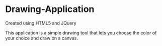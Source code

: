# Drawing-Application
Created using HTML5 and JQuery

This application is a simple drawing tool that lets you choose the color of your choice and draw on a canvas. 

